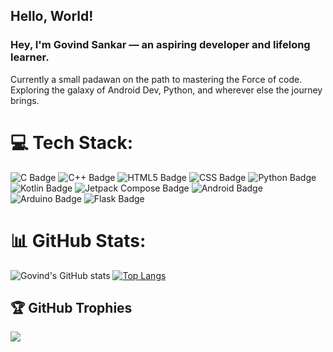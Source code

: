## Hello, World!

### Hey, I'm <strong>Govind Sankar</strong> — an aspiring developer and lifelong learner. <br>
Currently a small padawan on the path to mastering the Force of code. <br>
Exploring the galaxy of Android Dev, Python, and wherever else the journey brings. 

# 💻 Tech Stack:
![C Badge](https://img.shields.io/badge/C-A8B9CC?logo=c&logoColor=fff&style=flat) ![C++ Badge](https://img.shields.io/badge/C%2B%2B-00599C?logo=cplusplus&logoColor=fff&style=flat) ![HTML5 Badge](https://img.shields.io/badge/HTML5-E34F26?logo=html5&logoColor=fff&style=flat) ![CSS Badge](https://img.shields.io/badge/CSS-639?logo=css&logoColor=fff&style=flat) ![Python Badge](https://img.shields.io/badge/Python-3776AB?logo=python&logoColor=fff&style=flat) ![Kotlin Badge](https://img.shields.io/badge/Kotlin-7F52FF?logo=kotlin&logoColor=fff&style=flat) ![Jetpack Compose Badge](https://img.shields.io/badge/Jetpack%20Compose-4285F4?logo=jetpackcompose&logoColor=fff&style=flat) ![Android Badge](https://img.shields.io/badge/Android-3DDC84?logo=android&logoColor=fff&style=flat) ![Arduino Badge](https://img.shields.io/badge/Arduino-00878F?logo=arduino&logoColor=fff&style=flat)  ![Flask Badge](https://img.shields.io/badge/Flask-000?logo=flask&logoColor=fff&style=flat)
<!-- ![MongoDB Badge](https://img.shields.io/badge/MongoDB-47A248?logo=mongodb&logoColor=fff&style=flat) ![Node.js Badge](https://img.shields.io/badge/Node.js-5FA04E?logo=nodedotjs&logoColor=fff&style=flat) ![React Badge](https://img.shields.io/badge/React-61DAFB?logo=react&logoColor=000&style=flat) -->
# 📊 GitHub Stats:
<!--![](https://github-readme-stats.vercel.app/api?username=Govind-Sankar&theme=shades-of-purple&hide_border=false&include_all_commits=false&count_private=false)--> <!--![](https://github-readme-stats.vercel.app/api/top-langs/?username=Govind-Sankar&theme=shades-of-purple&hide_border=false&include_all_commits=false&count_private=false&layout=compact)--> 
<!--!<br/>[](https://nirzak-streak-stats.vercel.app/?user=Govind-Sankar&theme=shades-of-purple&hide_border=false)<br/>-->
![Govind's GitHub stats](https://github-readme-stats.vercel.app/api?username=Govind-Sankar&show_icons=true&hide=prs&rank_icon=github)
[![Top Langs](https://github-readme-stats.vercel.app/api/top-langs/?username=Govind-Sankar&layout=compact)](https://github.com/Govind-Sankar)

## 🏆 GitHub Trophies
![](https://github-profile-trophy.vercel.app/?username=Govind-Sankar&no-frame=true&no-bg=false&margin-w=7)
<!--
### 🔝 Top Contributed Repo
![](https://github-contributor-stats.vercel.app/api?username=Govind-Sankar&limit=5&combine_all_yearly_contributions=true)
-->
